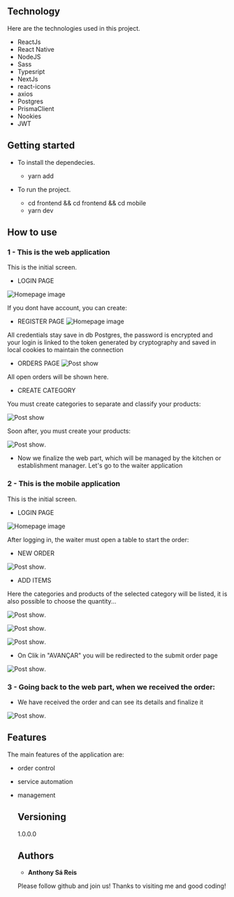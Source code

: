 ## Technology 

Here are the technologies used in this project.

* ReactJs 
* React Native
* NodeJS
* Sass
* Typesript
* NextJs
* react-icons
* axios
* Postgres
* PrismaClient
* Nookies
* JWT


## Getting started

* To install the dependecies.
  - yarn add
  
* To run the project.
  - cd frontend && cd frontend && cd mobile
  - yarn dev

## How to use

### 1 - This is the web application

This is the initial screen.
  
  - LOGIN PAGE
  
![Homepage image](https://github.com/AnthonySaReis/SistemaPizzaria/blob/main/ImagesPizzaria/loginWeb.png)
   
   If you dont have account, you can create: 
  - REGISTER PAGE 
![Homepage image](https://github.com/AnthonySaReis/SistemaPizzaria/blob/main/ImagesPizzaria/registerWeb.png)

   All credentials stay save in db Postgres, the password is encrypted and your login is linked to the token generated by cryptography 
  and saved in local cookies to maintain the connection
  
  
  - ORDERS PAGE
![Post show](https://github.com/AnthonySaReis/SistemaPizzaria/blob/main/ImagesPizzaria/orders.png)

  All open orders will be shown here.

 - CREATE CATEGORY
 
You must create categories to separate and classify your products:
 
![Post show](https://github.com/AnthonySaReis/SistemaPizzaria/blob/main/ImagesPizzaria/categories.png)

Soon after, you must create your products:

![Post show](https://github.com/AnthonySaReis/SistemaPizzaria/blob/main/ImagesPizzaria/products.png).

 * Now we finalize the web part, which will be managed by the kitchen or establishment manager. Let's go to the waiter application

### 2 - This is the mobile application

This is the initial screen.
  
  - LOGIN PAGE
  
![Homepage image](https://github.com/AnthonySaReis/SistemaPizzaria/blob/main/ImagesPizzaria/loginMobile.png)


After logging in, the waiter must open a table to start the order:

  - NEW ORDER

![Post show](https://github.com/AnthonySaReis/SistemaPizzaria/blob/main/ImagesPizzaria/OpenOrder.png).

  - ADD ITEMS
  
  Here the categories and products of the selected category will be listed, it is also possible to choose the quantity...
  
 ![Post show](https://github.com/AnthonySaReis/SistemaPizzaria/blob/main/ImagesPizzaria/listCategories.png).

 ![Post show](https://github.com/AnthonySaReis/SistemaPizzaria/blob/main/ImagesPizzaria/ListProducts.png).
 
 ![Post show](https://github.com/AnthonySaReis/SistemaPizzaria/blob/main/ImagesPizzaria/CompleteOrder.png).
 
 * On Clik in "AVANÇAR" you will be redirected to the submit order page
  
 ![Post show](https://github.com/AnthonySaReis/SistemaPizzaria/blob/main/ImagesPizzaria/sendOrder.png).
 
 ### 3 - Going back to the web part, when we received the order:
 
 - We have received the order and can see its details and finalize it
 
  ![Post show](https://github.com/AnthonySaReis/SistemaPizzaria/blob/main/ImagesPizzaria/detailOrder.png).
 

## Features

The main features of the application are:
- order control
- service automation
- management

  ## Versioning

  1.0.0.0


  ## Authors

  * **Anthony Sá Reis** 

  Please follow github and join us!
  Thanks to visiting me and good coding!
